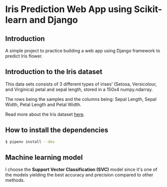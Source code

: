 # Iris Prediction Web App using Scikit-learn and Django

## Introduction 

A simple project to practice building a web app using Django framework to predict Iris flower.

## Introduction to the Iris dataset

This data sets consists of 3 different types of irises’ (Setosa, Versicolour, and Virginica) petal and sepal length, stored in a 150x4 numpy.ndarray.

The rows being the samples and the columns being: Sepal Length, Sepal Width, Petal Length and Petal Width.

Read more about the Iris dataset [here](https://archive.ics.uci.edu/dataset/53/iris).

## How to install the dependencies

```bash
$ pipenv install --dev
```

## Machine learning model

I choose the **Support Vector Classification (SVC)** model since it's one of the models yielding the best accuracy and precision compared to other methods.


